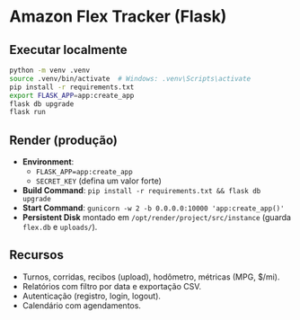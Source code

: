 # Amazon Flex Tracker (Flask)

## Executar localmente
```bash
python -m venv .venv
source .venv/bin/activate  # Windows: .venv\Scripts\activate
pip install -r requirements.txt
export FLASK_APP=app:create_app
flask db upgrade
flask run
```

## Render (produção)
- **Environment**:
  - `FLASK_APP=app:create_app`
  - `SECRET_KEY` (defina um valor forte)
- **Build Command**:
  `pip install -r requirements.txt && flask db upgrade`
- **Start Command**:
  `gunicorn -w 2 -b 0.0.0.0:10000 'app:create_app()'`
- **Persistent Disk** montado em `/opt/render/project/src/instance` (guarda `flex.db` e `uploads/`).

## Recursos
- Turnos, corridas, recibos (upload), hodômetro, métricas (MPG, $/mi).
- Relatórios com filtro por data e exportação CSV.
- Autenticação (registro, login, logout).
- Calendário com agendamentos.
